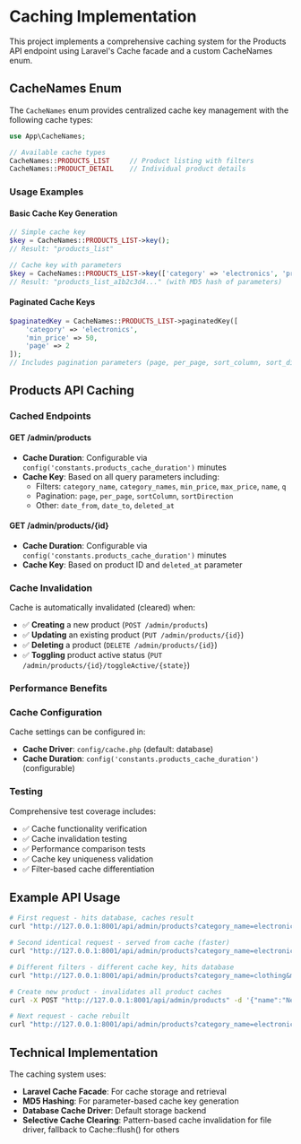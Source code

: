 # Caching Implementation

This project implements a comprehensive caching system for the Products API endpoint using Laravel's Cache facade and a custom CacheNames enum.

## CacheNames Enum

The `CacheNames` enum provides centralized cache key management with the following cache types:

```php
use App\CacheNames;

// Available cache types
CacheNames::PRODUCTS_LIST     // Product listing with filters
CacheNames::PRODUCT_DETAIL    // Individual product details
```

### Usage Examples

#### Basic Cache Key Generation
```php
// Simple cache key
$key = CacheNames::PRODUCTS_LIST->key();
// Result: "products_list"

// Cache key with parameters
$key = CacheNames::PRODUCTS_LIST->key(['category' => 'electronics', 'price' => 100]);
// Result: "products_list_a1b2c3d4..." (with MD5 hash of parameters)
```



#### Paginated Cache Keys
```php
$paginatedKey = CacheNames::PRODUCTS_LIST->paginatedKey([
    'category' => 'electronics',
    'min_price' => 50,
    'page' => 2
]);
// Includes pagination parameters (page, per_page, sort_column, sort_direction)
```

## Products API Caching

### Cached Endpoints

#### GET /admin/products
- **Cache Duration**: Configurable via `config('constants.products_cache_duration')` minutes
- **Cache Key**: Based on all query parameters including:
  - Filters: `category_name`, `category_names`, `min_price`, `max_price`, `name`, `q`
  - Pagination: `page`, `per_page`, `sortColumn`, `sortDirection`
  - Other: `date_from`, `date_to`, `deleted_at`

#### GET /admin/products/{id}
- **Cache Duration**: Configurable via `config('constants.products_cache_duration')` minutes
- **Cache Key**: Based on product ID and `deleted_at` parameter

### Cache Invalidation

Cache is automatically invalidated (cleared) when:
- ✅ **Creating** a new product (`POST /admin/products`)
- ✅ **Updating** an existing product (`PUT /admin/products/{id}`)
- ✅ **Deleting** a product (`DELETE /admin/products/{id}`)
- ✅ **Toggling** product active status (`PUT /admin/products/{id}/toggleActive/{state}`)

### Performance Benefits
 

### Cache Configuration

Cache settings can be configured in:
- **Cache Driver**: `config/cache.php` (default: database)
- **Cache Duration**: `config('constants.products_cache_duration')` (configurable)

### Testing

Comprehensive test coverage includes:
- ✅ Cache functionality verification
- ✅ Cache invalidation testing
- ✅ Performance comparison tests
- ✅ Cache key uniqueness validation
- ✅ Filter-based cache differentiation

## Example API Usage

```bash
# First request - hits database, caches result
curl "http://127.0.0.1:8001/api/admin/products?category_name=electronics&min_price=100"

# Second identical request - served from cache (faster)
curl "http://127.0.0.1:8001/api/admin/products?category_name=electronics&min_price=100"

# Different filters - different cache key, hits database
curl "http://127.0.0.1:8001/api/admin/products?category_name=clothing&max_price=50"

# Create new product - invalidates all product caches
curl -X POST "http://127.0.0.1:8001/api/admin/products" -d '{"name":"New Product",...}'

# Next request - cache rebuilt
curl "http://127.0.0.1:8001/api/admin/products?category_name=electronics&min_price=100"
```

## Technical Implementation

The caching system uses:
- **Laravel Cache Facade**: For cache storage and retrieval
- **MD5 Hashing**: For parameter-based cache key generation
- **Database Cache Driver**: Default storage backend
- **Selective Cache Clearing**: Pattern-based cache invalidation for file driver, fallback to Cache::flush() for others
 